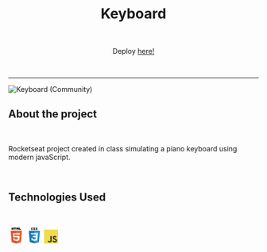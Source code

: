 <h1 align="center">Keyboard</h1>

<br>

<p align="center">Deploy <a href="https://vanessabrazuna.github.io/Keyboard/" target="_blank">here!</a></p>

<br>

<hr>

<a align="center">![Keyboard (Community)](https://i.imgur.com/g5d70Ir.png)</a>

## About the project

<br>

<p>Rocketseat project created in class simulating a piano keyboard using modern javaScript.</p>

<br>

## Technologies Used

<br>

<code><img height="32" src="https://raw.githubusercontent.com/github/explore/80688e429a7d4ef2fca1e82350fe8e3517d3494d/topics/html/html.png" alt="HTML5"/></code>
<code><img height="32" src="https://raw.githubusercontent.com/github/explore/80688e429a7d4ef2fca1e82350fe8e3517d3494d/topics/css/css.png" alt="CSS"/></code>
<code><img height="28" src="https://raw.githubusercontent.com/github/explore/80688e429a7d4ef2fca1e82350fe8e3517d3494d/topics/javascript/javascript.png" alt="JavaScript"/></code>
